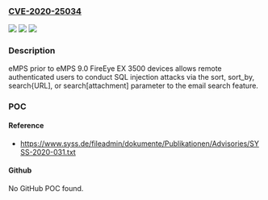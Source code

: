 ### [CVE-2020-25034](https://cve.mitre.org/cgi-bin/cvename.cgi?name=CVE-2020-25034)
![](https://img.shields.io/static/v1?label=Product&message=n%2Fa&color=blue)
![](https://img.shields.io/static/v1?label=Version&message=n%2Fa&color=blue)
![](https://img.shields.io/static/v1?label=Vulnerability&message=n%2Fa&color=brighgreen)

### Description

eMPS prior to eMPS 9.0 FireEye EX 3500 devices allows remote authenticated users to conduct SQL injection attacks via the sort, sort_by, search{URL], or search[attachment] parameter to the email search feature.

### POC

#### Reference
- https://www.syss.de/fileadmin/dokumente/Publikationen/Advisories/SYSS-2020-031.txt

#### Github
No GitHub POC found.

